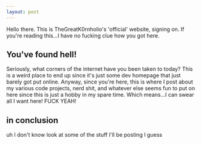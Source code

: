 ```yaml
---
layout: post
---
```


Hello there. This is TheGreatK0rnholio's 'official' website, signing on.
If you're reading this...I have no fucking clue how you got here.

## You've found hell!

Seriously, what corners of the internet have you been taken to today? This is a weird place to end up since it's just some dev homepage that just barely got put online. Anyway, since you're here, this is where I post about my various code projects, nerd shit, and whatever else seems fun to put on here since this is just a hobby in my spare time. Which means...I can swear all I want here! FUCK YEAH!

## in conclusion

uh I don't know look at some of the stuff I'll be posting I guess
